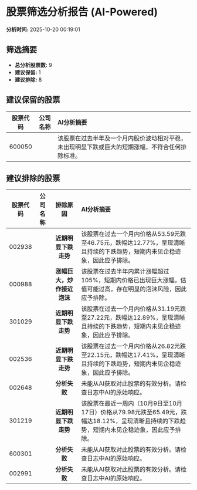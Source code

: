 # 股票筛选分析报告 (AI-Powered)

**分析时间:** 2025-10-20 00:19:01

## 筛选摘要

- **总分析股票数:** 9
- **建议保留:** 1
- **建议排除:** 8

## 建议保留的股票

| 股票代码 | 公司名称 | AI分析摘要 |
|:---:|:---:|:---|
| 600050 |  | 该股票在过去半年及一个月内股价波动相对平稳，未出现明显下跌或巨大的短期涨幅，不符合任何排除标准。 |

## 建议排除的股票

| 股票代码 | 公司名称 | 排除原因 | AI分析摘要 |
|:---:|:---:|:---:|:---|
| 002938 |  | **近期明显下跌走势** | 该股票在过去一个月内价格从53.59元跌至46.75元，跌幅达12.77%，呈现清晰且持续的下跌趋势，短期内未见企稳迹象，因此应予排除。 |
| 000988 |  | **涨幅巨大，炒作接近泡沫** | 该股票在过去半年内累计涨幅超过105%，短期内价格已出现巨大涨幅，估值可能过高，存在明显的泡沫风险，因此应予排除。 |
| 301029 |  | **近期明显下跌走势** | 该股票在过去一个月内价格从31.19元跌至27.22元，跌幅达12.89%，呈现清晰且持续的下跌趋势，短期内未见企稳迹象，因此应予排除。 |
| 002536 |  | **近期明显下跌走势** | 该股票在过去一个月内价格从26.82元跌至22.15元，跌幅达17.41%，呈现清晰且持续的下跌趋势，短期内未见企稳迹象，因此应予排除。 |
| 002648 |  | **分析失败** | 未能从AI获取对此股票的有效分析。请检查日志中AI的原始响应。 |
| 301219 |  | **近期明显下跌走势** | 该股票在最近一周内（10月9日至10月17日）价格从79.98元跌至65.49元，跌幅达18.12%，呈现清晰且持续的下跌趋势，短期内未见企稳迹象，因此应予排除。 |
| 600301 |  | **分析失败** | 未能从AI获取对此股票的有效分析。请检查日志中AI的原始响应。 |
| 002991 |  | **分析失败** | 未能从AI获取对此股票的有效分析。请检查日志中AI的原始响应。 |
